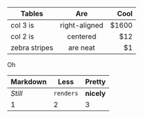 | Tables        | Are           | Cool  |
| ------------- |:-------------:| -----:|
| col 3 is      | right-aligned | $1600 |
| col 2 is      | centered      |   $12 |
| zebra stripes | are neat      |    $1 |

Oh

Markdown | Less | Pretty
--- | --- | ---
*Still* | `renders` | **nicely**
1 | 2 | 3
